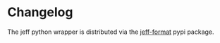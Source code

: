 # Changelog

The jeff python wrapper is distributed via the [jeff-format](https://pypi.org/project/jeff-format/) pypi package.
